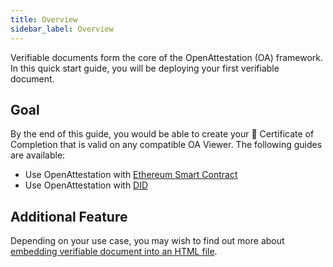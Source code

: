 ```yaml
---
title: Overview
sidebar_label: Overview
---
```


Verifiable documents form the core of the OpenAttestation (OA) framework. In this quick start guide, you will be deploying your first verifiable document.

## Goal

By the end of this guide, you would be able to create your 📜 Certificate of Completion that is valid on any compatible OA Viewer. The following guides are available:

- Use OpenAttestation with [Ethereum Smart Contract](/docs/topics/verifiable-documents/ethereum/document-store-overview)
- Use OpenAttestation with [DID](/docs/topics/verifiable-documents/did/create)

## Additional Feature

Depending on your use case, you may wish to find out more about [embedding verifiable document into an HTML file](/docs/developer-section/quickstart/oa-embedded-html).
